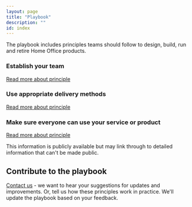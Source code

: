```yaml
---
layout: page
title: "Playbook"
description: ""
id: index
---
```


The playbook includes principles teams should follow to design, build, run and retire Home Office products. 

<!-- 1. Understand the problem you're trying to solve  
[Read more about principle 1](https://ukhomeoffice.github.io/playbook/problem/)-->

<!-- 2. Know the value your product will bring  
[Read more about principle 2](https://ukhomeoffice.github.io/playbook/know-the-value-your-product-will-bring/)-->

<!-- 3. Design with users  
[Read more about principle 3](https://ukhomeoffice.github.io/playbook/be-user-centred/)-->

### Establish your team  
[Read more about principle](https://ukhomeoffice.github.io/playbook/team/)

### Use appropriate delivery methods  
[Read more about principle](https://ukhomeoffice.github.io/playbook/delivery-methods/)

### Make sure everyone can use your service or product
[Read more about principle](https://ukhomeoffice.github.io/playbook/everyone-can-use/)

<!-- 6. Iterate, improve and evaluate  
[Read more about principle 6](https://ukhomeoffice.github.io/playbook/delivery-methods/)-->

<!--7. Meet standards  
[Read more about principle 7](https://ukhomeoffice.github.io/playbook/standards-governance/)-->

<!--9. Collaborate and contribute  
[Read more about principle 9](https://ukhomeoffice.github.io/playbook/collaborate/)-->

<!--10. Share and reuse  
[Read more about principle 10](https://ukhomeoffice.github.io/playbook/share/)-->

<!--11. Keep users safe  
[Read more about principle 11](https://ukhomeoffice.github.io/playbook/safe/)-->

<!--12. Work in the open  
[Read more about principle 12](https://ukhomeoffice.github.io/playbook/open/)-->

<!--13. Choose the right technical approach  
[Read more about principle 13](https://ukhomeoffice.github.io/playbook/platforms-and-technology/)-->

This information is publicly available but may link through to detailed information that can't be made public.

## Contribute to the playbook
[Contact us](https://ukhomeoffice.github.io/playbook/contact/) - we want to hear your suggestions for updates and improvements. Or, tell us how these principles work in practice. We'll update the playbook based on your feedback. 
